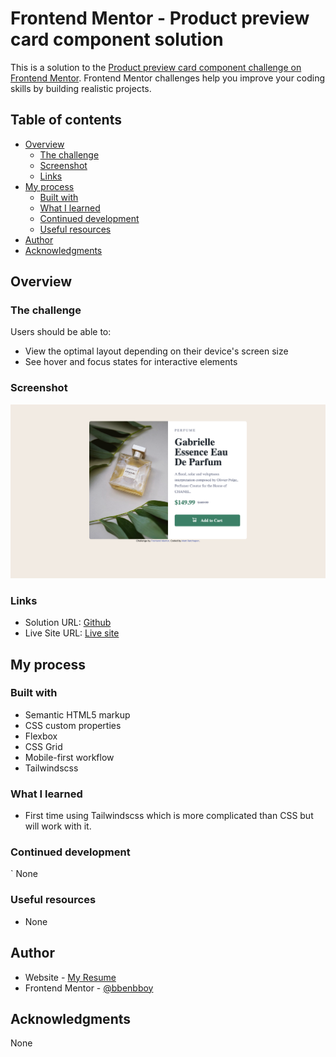 # Frontend Mentor - Product preview card component solution

This is a solution to the [Product preview card component challenge on Frontend Mentor](https://www.frontendmentor.io/challenges/product-preview-card-component-GO7UmttRfa). Frontend Mentor challenges help you improve your coding skills by building realistic projects.

## Table of contents

- [Overview](#overview)
  - [The challenge](#the-challenge)
  - [Screenshot](#screenshot)
  - [Links](#links)
- [My process](#my-process)
  - [Built with](#built-with)
  - [What I learned](#what-i-learned)
  - [Continued development](#continued-development)
  - [Useful resources](#useful-resources)
- [Author](#author)
- [Acknowledgments](#acknowledgments)

## Overview

### The challenge

Users should be able to:

- View the optimal layout depending on their device's screen size
- See hover and focus states for interactive elements

### Screenshot

![](./Desktop.png)

### Links

- Solution URL: [Github](https://github.com/bbenbboy/product-card-prview.git)
- Live Site URL: [Live site](https://product-card-prview.vercel.app/)

## My process

### Built with

- Semantic HTML5 markup
- CSS custom properties
- Flexbox
- CSS Grid
- Mobile-first workflow
- Tailwindscss

### What I learned

- First time using Tailwindscss which is more complicated than CSS but will work with it.

### Continued development

`
None

### Useful resources

- None

## Author

- Website - [My Resume](https://ratchapon-portfolio.notion.site/Hi-welcome-to-my-portfolio-f45d1ec329d54dac9cd9bf8c217a3f01)
- Frontend Mentor - [@bbenbboy](https://www.frontendmentor.io/profile/bbenbboy)

## Acknowledgments

None
